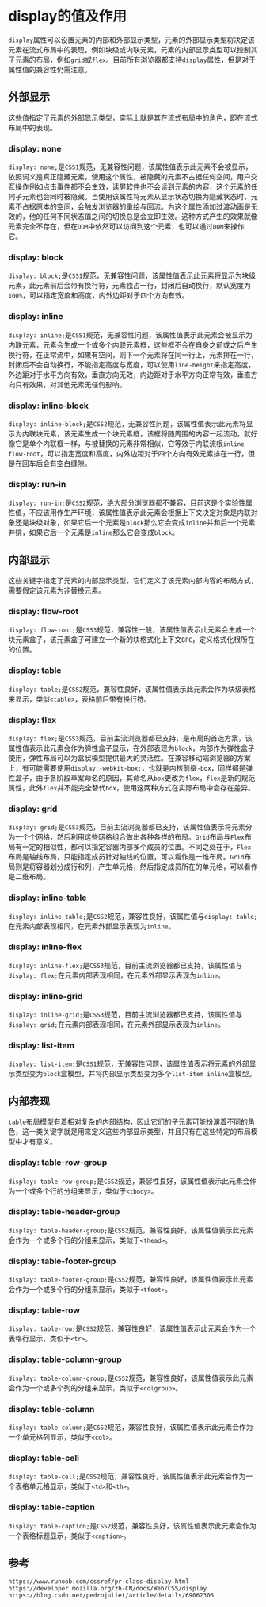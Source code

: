 # display的值及作用
`display`属性可以设置元素的内部和外部显示类型，元素的外部显示类型将决定该元素在流式布局中的表现，例如块级或内联元素，元素的内部显示类型可以控制其子元素的布局，例如`grid`或`flex`。目前所有浏览器都支持`display`属性，但是对于属性值的兼容性仍需注意。

## 外部显示
这些值指定了元素的外部显示类型，实际上就是其在流式布局中的角色，即在流式布局中的表现。

### display: none
`display: none;`是`CSS1`规范，无兼容性问题，该属性值表示此元素不会被显示，依照词义是真正隐藏元素，使用这个属性，被隐藏的元素不占据任何空间，用户交互操作例如点击事件都不会生效，读屏软件也不会读到元素的内容，这个元素的任何子元素也会同时被隐藏。当使用该属性将元素从显示状态切换为隐藏状态时，元素不占据原本的空间，会触发浏览器的重绘与回流。为这个属性添加过渡动画是无效的，他的任何不同状态值之间的切换总是会立即生效。这种方式产生的效果就像元素完全不存在，但在`DOM`中依然可以访问到这个元素，也可以通过`DOM`来操作它。

### display: block
`display: block;`是`CSS1`规范，无兼容性问题，该属性值表示此元素将显示为块级元素，此元素前后会带有换行符，元素独占一行，封闭后自动换行，默认宽度为`100%`，可以指定宽度和高度，内外边距对于四个方向有效。

### display: inline
`display: inline;`是`CSS1`规范，无兼容性问题，该属性值表示此元素会被显示为内联元素，元素会生成一个或多个内联元素框，这些框不会在自身之前或之后产生换行符，在正常流中，如果有空间，则下一个元素将在同一行上，元素排在一行，封闭后不会自动换行，不能指定高度与宽度，可以使用`line-height`来指定高度，外边距对于水平方向有效，垂直方向无效，内边距对于水平方向正常有效，垂直方向只有效果，对其他元素无任何影响。

### display: inline-block
`display: inline-block;`是`CSS2`规范，无兼容性问题，该属性值表示此元素将显示为内联块元素，该元素生成一个块元素框，该框将随周围的内容一起流动，就好像它是单个内联框一样，与被替换的元素非常相似，它等效于内联流根`inline flow-root`，可以指定宽度和高度，内外边距对于四个方向有效元素排在一行，但是在回车后会有空白缝隙。

### display: run-in
`display: run-in;`是`CSS2`规范，绝大部分浏览器都不兼容，目前这是个实验性属性值，不应该用作生产环境，该属性值表示此元素会根据上下文决定对象是内联对象还是块级对象，如果它后一个元素是`block`那么它会变成`inline`并和后一个元素并排，如果它后一个元素是`inline`那么它会变成`block`。

## 内部显示
这些关键字指定了元素的内部显示类型，它们定义了该元素内部内容的布局方式，需要假定该元素为非替换元素。

### display: flow-root
`display: flow-root;`是`CSS3`规范，兼容性一般，该属性值表示此元素会生成一个块元素盒子，该元素盒子可建立一个新的块格式化上下文`BFC`，定义格式化根所在的位置。

### display: table
`display: table;`是`CSS2`规范，兼容性良好，该属性值表示此元素会作为块级表格来显示，类似`<table>`，表格前后带有换行符。

### display: flex
`display: flex;`是`CSS3`规范，目前主流浏览器都已支持，是布局的首选方案，该属性值表示此元素会作为弹性盒子显示，在外部表现为`block`，内部作为弹性盒子使用，弹性布局可以为盒状模型提供最大的灵活性。在兼容移动端浏览器的方案上，有可能需要使用`display:-webkit-box;`，也就是内核前缀`-box`，同样都是弹性盒子，由于各阶段草案命名的原因，其命名从`box`更改为`flex`，`flex`是新的规范属性，此外`flex`并不能完全替代`box`，使用这两种方式在实际布局中会存在差异。

### display: grid
`display: grid;`是`CSS3`规范，目前主流浏览器都已支持，该属性值表示将元素分为一个个网格，然后利用这些网格组合做出各种各样的布局。`Grid`布局与`Flex`布局有一定的相似性，都可以指定容器内部多个成员的位置。不同之处在于，`Flex`布局是轴线布局，只能指定成员针对轴线的位置，可以看作是一维布局。`Grid`布局则是将容器划分成行和列，产生单元格，然后指定成员所在的单元格，可以看作是二维布局。

### display: inline-table
`display: inline-table;`是`CSS2`规范，兼容性良好，该属性值与`display: table;`在元素内部表现相同，在元素外部显示表现为`inline`。

### display: inline-flex
`display: inline-flex;`是`CSS3`规范，目前主流浏览器都已支持，该属性值与`display: flex;`在元素内部表现相同，在元素外部显示表现为`inline`。

### display: inline-grid
`display: inline-grid;`是`CSS3`规范，目前主流浏览器都已支持，该属性值与`display: grid;`在元素内部表现相同，在元素外部显示表现为`inline`。

### display: list-item
`display: list-item;`是`CSS1`规范，无兼容性问题，该属性值表示将元素的外部显示类型变为`block`盒模型，并将内部显示类型变为多个`list-item inline`盒模型。

## 内部表现
`table`布局模型有着相对复杂的内部结构，因此它们的子元素可能扮演着不同的角色，这一类关键字就是用来定义这些内部显示类型，并且只有在这些特定的布局模型中才有意义。

### display: table-row-group
`display: table-row-group;`是`CSS2`规范，兼容性良好，该属性值表示此元素会作为一个或多个行的分组来显示，类似于`<tbody>`。

### display: table-header-group
`display: table-header-group;`是`CSS2`规范，兼容性良好，该属性值表示此元素会作为一个或多个行的分组来显示，类似于`<thead>`。

### display: table-footer-group
`display: table-footer-group;`是`CSS2`规范，兼容性良好，该属性值表示此元素会作为一个或多个行的分组来显示，类似于`<tfoot>`。

### display: table-row
`display: table-row;`是`CSS2`规范，兼容性良好，该属性值表示此元素会作为一个表格行显示，类似于`<tr>`。

### display: table-column-group 
`display: table-column-group;`是`CSS2`规范，兼容性良好，该属性值表示此元素会作为一个或多个列的分组来显示，类似于`<colgroup>`。

### display: table-column
`display: table-column;`是`CSS2`规范，兼容性良好，该属性值表示此元素会作为一个单元格列显示，类似于`<col>`。

### display: table-cell
`display: table-cell;`是`CSS2`规范，兼容性良好，该属性值表示此元素会作为一个表格单元格显示，类似于`<td>`和`<th>`。

### display: table-caption
`display: table-caption;`是`CSS2`规范，兼容性良好，该属性值表示此元素会作为一个表格标题显示，类似于`<caption>`。



## 参考

```
https://www.runoob.com/cssref/pr-class-display.html
https://developer.mozilla.org/zh-CN/docs/Web/CSS/display
https://blog.csdn.net/pedrojuliet/article/details/69062306
```
